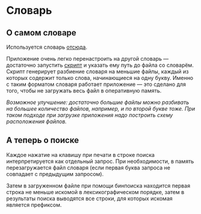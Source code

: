 # Словарь

## О самом словаре
Используется словарь [отсюда](https://raw.githubusercontent.com/dwyl/english-words/master/words_dictionary.json).

Приложение очень легко перенастроить на другой словарь — достаточно запустить [скрипт](preprocessing/preprocess.py) и указать ему путь 
до файла со словарём. Скрипт генерирует разбиение словаря на меньшие файлы, каждый из которых содержит только слова, 
начинающиеся на одну букву. Именно с таким форматом словаря работает приложение — это сделано для того, чтобы
не загружать весь файл в оперативную память.

_Возможное улучшение: достаточно большие файлы можно разбивать на большее количество файлов, например, и по второй
букве тоже. При таком подходе при загрузке приложения надо построить схему расположения файлов._

## А теперь о поиске

Каждое нажатие на клавишу при печати в строке поиска интерпретируется как отдельный запрос. При 
необходимости, в память перезагружается файл словаря (если первая буква запроса не совпадает с предыдущим запросом).

Затем в загруженном файле при помощи бинпоиска находится первая строка не меньше искомой в лексикографическом порядке,
затем в результаты поиска выводятся все строки, для которых искомая является префиксом.